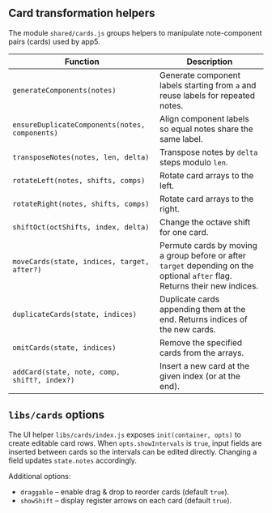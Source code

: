 ## Card transformation helpers

The module `shared/cards.js` groups helpers to manipulate note-component pairs (cards) used by app5.

| Function | Description |
| -------- | ----------- |
| `generateComponents(notes)` | Generate component labels starting from `a` and reuse labels for repeated notes. |
| `ensureDuplicateComponents(notes, components)` | Align component labels so equal notes share the same label. |
| `transposeNotes(notes, len, delta)` | Transpose notes by `delta` steps modulo `len`. |
| `rotateLeft(notes, shifts, comps)` | Rotate card arrays to the left. |
| `rotateRight(notes, shifts, comps)` | Rotate card arrays to the right. |
| `shiftOct(octShifts, index, delta)` | Change the octave shift for one card. |
| `moveCards(state, indices, target, after?)` | Permute cards by moving a group before or after `target` depending on the optional `after` flag. Returns their new indices. |
| `duplicateCards(state, indices)` | Duplicate cards appending them at the end. Returns indices of the new cards. |
| `omitCards(state, indices)` | Remove the specified cards from the arrays. |
| `addCard(state, note, comp, shift?, index?)` | Insert a new card at the given index (or at the end). |

## `libs/cards` options

The UI helper `libs/cards/index.js` exposes `init(container, opts)` to create editable card rows.
When `opts.showIntervals` is `true`, input fields are inserted between cards so the
intervals can be edited directly. Changing a field updates `state.notes` accordingly.

Additional options:

- `draggable` – enable drag & drop to reorder cards (default `true`).
- `showShift` – display register arrows on each card (default `true`).
